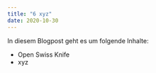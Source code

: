 ```yaml
---
title: "6 xyz"
date: 2020-10-30
---
```



In diesem Blogpost geht es um folgende Inhalte:
* Open Swiss Knife
* xyz

